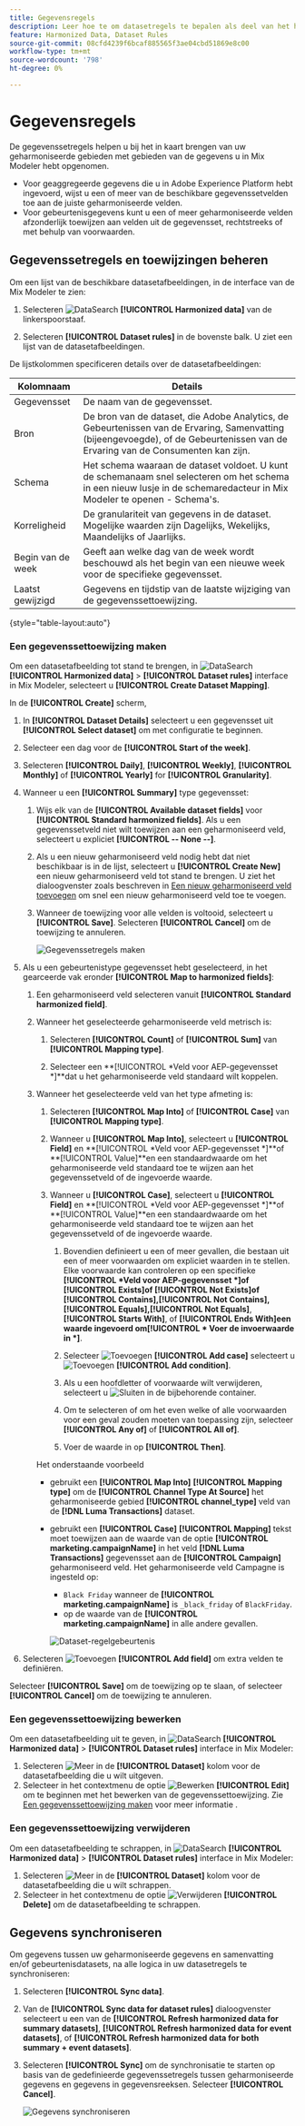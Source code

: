 ```yaml
---
title: Gegevensregels
description: Leer hoe te om datasetregels te bepalen als deel van het harmoniseren van uw gegevens in Mix Modeler te gebruiken.
feature: Harmonized Data, Dataset Rules
source-git-commit: 08cfd4239f6bcaf885565f3ae04cbd51869e8c00
workflow-type: tm+mt
source-wordcount: '798'
ht-degree: 0%

---
```



# Gegevensregels

De gegevenssetregels helpen u bij het in kaart brengen van uw geharmoniseerde gebieden met gebieden van de gegevens u in Mix Modeler hebt opgenomen.

* Voor geaggregeerde gegevens die u in Adobe Experience Platform hebt ingevoerd, wijst u een of meer van de beschikbare gegevenssetvelden toe aan de juiste geharmoniseerde velden.
* Voor gebeurtenisgegevens kunt u een of meer geharmoniseerde velden afzonderlijk toewijzen aan velden uit de gegevensset, rechtstreeks of met behulp van voorwaarden.


## Gegevenssetregels en toewijzingen beheren

Om een lijst van de beschikbare datasetafbeeldingen, in de interface van de Mix Modeler te zien:

1. Selecteren ![DataSearch](../assets/icons/DataCheck.svg) **[!UICONTROL Harmonized data]** van de linkerspoorstaaf.

1. Selecteren **[!UICONTROL Dataset rules]** in de bovenste balk. U ziet een lijst van de datasetafbeeldingen.

De lijstkolommen specificeren details over de datasetafbeeldingen:

| Kolomnaam | Details |
| ---------------------- | ----------|
| Gegevensset | De naam van de gegevensset. |
| Bron | De bron van de dataset, die Adobe Analytics, de Gebeurtenissen van de Ervaring, Samenvatting (bijeengevoegde), of de Gebeurtenissen van de Ervaring van de Consumenten kan zijn. |
| Schema | Het schema waaraan de dataset voldoet. U kunt de schemanaam snel selecteren om het schema in een nieuw lusje in de schemaredacteur in Mix Modeler te openen - Schema&#39;s. |
| Korreligheid | De granulariteit van gegevens in de dataset. Mogelijke waarden zijn Dagelijks, Wekelijks, Maandelijks of Jaarlijks. |
| Begin van de week | Geeft aan welke dag van de week wordt beschouwd als het begin van een nieuwe week voor de specifieke gegevensset. |
| Laatst gewijzigd | Gegevens en tijdstip van de laatste wijziging van de gegevenssettoewijzing. |

{style="table-layout:auto"}

### Een gegevenssettoewijzing maken

Om een datasetafbeelding tot stand te brengen, in ![DataSearch](../assets/icons/DataCheck.svg) **[!UICONTROL Harmonized data]** > **[!UICONTROL Dataset rules]** interface in Mix Modeler, selecteert u **[!UICONTROL Create Dataset Mapping]**.

In de **[!UICONTROL Create]** scherm,

1. In **[!UICONTROL Dataset Details]** selecteert u een gegevensset uit **[!UICONTROL Select dataset]** om met configuratie te beginnen.

1. Selecteer een dag voor de **[!UICONTROL Start of the week]**.

1. Selecteren **[!UICONTROL Daily]**, **[!UICONTROL Weekly]**, **[!UICONTROL Monthly]** of **[!UICONTROL Yearly]** for **[!UICONTROL Granularity]**.

1. Wanneer u een **[!UICONTROL Summary]** type gegevensset:

   1. Wijs elk van de **[!UICONTROL Available dataset fields]** voor **[!UICONTROL Standard harmonized fields]**. Als u een gegevenssetveld niet wilt toewijzen aan een geharmoniseerd veld, selecteert u expliciet **[!UICONTROL -- None --]**.

   1. Als u een nieuw geharmoniseerd veld nodig hebt dat niet beschikbaar is in de lijst, selecteert u **[!UICONTROL Create New]** een nieuw geharmoniseerd veld tot stand te brengen. U ziet het dialoogvenster zoals beschreven in [Een nieuw geharmoniseerd veld toevoegen](fields.md#add-a-harmonized-field) om snel een nieuw geharmoniseerd veld toe te voegen.

   1. Wanneer de toewijzing voor alle velden is voltooid, selecteert u **[!UICONTROL Save]**. Selecteren **[!UICONTROL Cancel]** om de toewijzing te annuleren.

      ![Gegevenssetregels maken](../assets/dataset-create-summary.png)

1. Als u een gebeurtenistype gegevensset hebt geselecteerd, in het gearceerde vak eronder **[!UICONTROL Map to harmonized fields]**:

   1. Een geharmoniseerd veld selecteren vanuit **[!UICONTROL Standard harmonized field]**.

   1. Wanneer het geselecteerde geharmoniseerde veld metrisch is:

      1. Selecteren **[!UICONTROL Count]** of **[!UICONTROL Sum]** van **[!UICONTROL Mapping type]**.

      1. Selecteer een **[!UICONTROL *Veld voor AEP-gegevensset *]**dat u het geharmoniseerde veld standaard wilt koppelen.

   1. Wanneer het geselecteerde veld van het type afmeting is:

      1. Selecteren **[!UICONTROL Map Into]** of **[!UICONTROL Case]** van **[!UICONTROL Mapping type]**.

      1. Wanneer u **[!UICONTROL Map Into]**, selecteert u **[!UICONTROL Field]** en **[!UICONTROL *Veld voor AEP-gegevensset *]**of **[!UICONTROL Value]**en een standaardwaarde om het geharmoniseerde veld standaard toe te wijzen aan het gegevenssetveld of de ingevoerde waarde.

      1. Wanneer u **[!UICONTROL Case]**, selecteert u **[!UICONTROL Field]** en **[!UICONTROL *Veld voor AEP-gegevensset *]**of **[!UICONTROL Value]**en een standaardwaarde om het geharmoniseerde veld standaard toe te wijzen aan het gegevenssetveld of de ingevoerde waarde.

         1. Bovendien definieert u een of meer gevallen, die bestaan uit een of meer voorwaarden om expliciet waarden in te stellen. Elke voorwaarde kan controleren op een specifieke **[!UICONTROL *Veld voor AEP-gegevensset *]**of **[!UICONTROL Exists]**of **[!UICONTROL Not Exists]**of **[!UICONTROL Contains]**,**[!UICONTROL Not Contains]**,**[!UICONTROL Equals]**,**[!UICONTROL Not Equals]**,**[!UICONTROL Starts With]**, of **[!UICONTROL Ends With]**een waarde ingevoerd om**[!UICONTROL * Voer de invoerwaarde in *]**.

         1. Selecteer ![Toevoegen](../assets/icons/AddCircle.svg) **[!UICONTROL Add case]** selecteert u ![Toevoegen](../assets/icons/AddCircle.svg) **[!UICONTROL Add condition]**.

         1. Als u een hoofdletter of voorwaarde wilt verwijderen, selecteert u ![Sluiten](../assets/icons/Close.svg) in de bijbehorende container.

         1. Om te selecteren of om het even welke of alle voorwaarden voor een geval zouden moeten van toepassing zijn, selecteer **[!UICONTROL Any of]** of **[!UICONTROL All of]**.

         1. Voer de waarde in op **[!UICONTROL Then]**.

      Het onderstaande voorbeeld

      * gebruikt een **[!UICONTROL Map Into]** **[!UICONTROL Mapping type]** om de **[!UICONTROL Channel Type At Source]** het geharmoniseerde gebied **[!UICONTROL channel_type]** veld van de **[!DNL Luma Transactions]** dataset.

      * gebruikt een **[!UICONTROL Case]** **[!UICONTROL Mapping]** tekst moet toewijzen aan de waarde van de optie **[!UICONTROL marketing.campaignName]** in het veld **[!DNL Luma Transactions]** gegevensset aan de **[!UICONTROL Campaign]** geharmoniseerd veld. Het geharmoniseerde veld Campagne is ingesteld op:

         * `Black Friday` wanneer de **[!UICONTROL marketing.campaignName]** is `_black_friday` of `BlackFriday`.
         * op de waarde van de **[!UICONTROL marketing.campaignName]** in alle andere gevallen.

        ![Dataset-regelgebeurtenis](../assets/dataset-create-event.png)

1. Selecteren ![Toevoegen](../assets/icons/AddCircle.svg) **[!UICONTROL Add field]** om extra velden te definiëren.

Selecteer **[!UICONTROL Save]** om de toewijzing op te slaan, of selecteer **[!UICONTROL Cancel]** om de toewijzing te annuleren.


### Een gegevenssettoewijzing bewerken

Om een datasetafbeelding uit te geven, in ![DataSearch](../assets/icons/DataCheck.svg) **[!UICONTROL Harmonized data]** > **[!UICONTROL Dataset rules]** interface in Mix Modeler:

1. Selecteren ![Meer](../assets/icons/More.svg) in de **[!UICONTROL Dataset]** kolom voor de datasetafbeelding die u wilt uitgeven.
1. Selecteer in het contextmenu de optie ![Bewerken](../assets/icons/Edit.svg) **[!UICONTROL Edit]** om te beginnen met het bewerken van de gegevenssettoewijzing. Zie [Een gegevenssettoewijzing maken](#create-a-dataset-mapping) voor meer informatie .


### Een gegevenssettoewijzing verwijderen

Om een datasetafbeelding te schrappen, in ![DataSearch](../assets/icons/DataCheck.svg) **[!UICONTROL Harmonized data]** > **[!UICONTROL Dataset rules]** interface in Mix Modeler:

1. Selecteren ![Meer](../assets/icons/More.svg) in de **[!UICONTROL Dataset]** kolom voor de datasetafbeelding die u wilt schrappen.
1. Selecteer in het contextmenu de optie ![Verwijderen](../assets/icons/Delete.svg) **[!UICONTROL Delete]** om de datasetafbeelding te schrappen.


## Gegevens synchroniseren

Om gegevens tussen uw geharmoniseerde gegevens en samenvatting en/of gebeurtenisdatasets, na alle logica in uw datasetregels te synchroniseren:

1. Selecteren **[!UICONTROL Sync data]**.

1. Van de **[!UICONTROL Sync data for dataset rules]** dialoogvenster selecteert u een van de **[!UICONTROL Refresh harmonized data for summary datasets]**, **[!UICONTROL Refresh harmonized data for event datasets]**, of **[!UICONTROL Refresh harmonized data for both summary + event datasets]**.

1. Selecteren **[!UICONTROL Sync]** om de synchronisatie te starten op basis van de gedefinieerde gegevenssetregels tussen geharmoniseerde gegevens en gegevens in gegevensreeksen. Selecteer **[!UICONTROL Cancel]**.

   ![Gegevens synchroniseren](../assets/sync-data.png)

